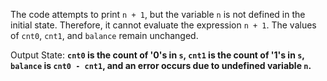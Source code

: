 The code attempts to print `n + 1`, but the variable `n` is not defined in the initial state. Therefore, it cannot evaluate the expression `n + 1`. The values of `cnt0`, `cnt1`, and `balance` remain unchanged. 

Output State: **`cnt0` is the count of '0's in `s`, `cnt1` is the count of '1's in `s`, `balance` is `cnt0 - cnt1`, and an error occurs due to undefined variable `n`.**